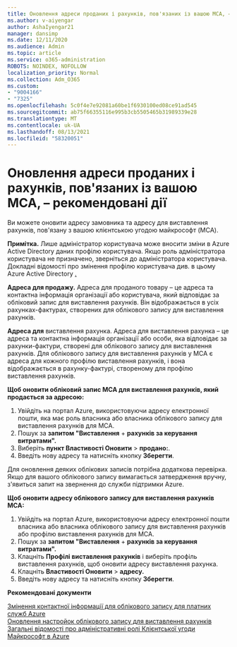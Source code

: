 ```yaml
---
title: Оновлення адреси проданих і рахунків, пов'язаних із вашою MCA, – рекомендовані дії
ms.author: v-aiyengar
author: AshaIyengar21
manager: dansimp
ms.date: 12/11/2020
ms.audience: Admin
ms.topic: article
ms.service: o365-administration
ROBOTS: NOINDEX, NOFOLLOW
localization_priority: Normal
ms.collection: Adm_O365
ms.custom:
- "9004166"
- "7325"
ms.openlocfilehash: 5c0f4e7e92081a60be1f6930100ed08ce91ad545
ms.sourcegitcommit: ab75f66355116e995b3cb5505465b31989339e28
ms.translationtype: MT
ms.contentlocale: uk-UA
ms.lasthandoff: 08/13/2021
ms.locfileid: "58320051"
---
```

# <a name="update-sold-to-and-bill-to-address-associated-to-your-mca---recommended-steps"></a>Оновлення адреси проданих і рахунків, пов'язаних із вашою MCA, – рекомендовані дії

Ви можете оновити адресу замовника та адресу для виставлення рахунків, пов'язану з вашою клієнтською угодою майкрософт (MCA). 

**Примітка.** Лише адміністратор користувача може вносити зміни в Azure Active Directory даних профілю користувача. Якщо роль адміністратора користувача не призначено, зверніться до адміністратора користувача. Докладні відомості про змінення профілю користувача див. в цьому Azure Active Directory [.](https://docs.microsoft.com/azure/active-directory/fundamentals/active-directory-users-profile-azure-portal)

**Адреса для продажу.** Адреса для проданого товару – це адреса та контактна інформація організації або користувача, який відповідає за обліковий запис для виставлення рахунків. Він відображається в усіх рахунках-фактурах, створених для облікового запису для виставлення рахунків.

**Адреса для** виставлення рахунка. Адреса для виставлення рахунка – це адреса та контактна інформація організації або особи, яка відповідає за рахунки-фактури, створені для облікового запису для виставлення рахунків. Для облікового запису для виставлення рахунків у MCA є адреса для кожного профілю виставлення рахунків, і вона відображається в рахунку-фактурі, створеному для профілю виставлення рахунків.

**Щоб оновити обліковий запис MCA для виставлення рахунків, який продається за адресою:**

1. Увійдіть на портал Azure, використовуючи адресу електронної пошти, яка має роль власника або власника облікового запису для виставлення рахунків для MCA.
1. Пошук за **запитом "Виставлення**  +  **рахунків за керування витратами".**
1. Виберіть **пункт Властивості Оновити**  >  **продано:**.
1. Введіть нову адресу та натисніть кнопку **Зберегти**.

Для оновлення деяких облікових записів потрібна додаткова перевірка. Якщо для вашого облікового запису вимагається затвердження вручну, з'явиться запит на звернення до служби підтримки Azure.

**Щоб оновити адресу облікового запису для виставлення рахунків MCA:** 

1. Увійдіть на портал Azure, використовуючи адресу електронної пошти власника або власника облікового запису для виставлення рахунків або профілю виставлення рахунків для MCA.
1. Пошук за **запитом "Виставлення**  +  **рахунків за керування витратами".**
1. Клацніть **Профілі виставлення рахунків** і виберіть профіль виставлення рахунків, щоб оновити адресу виставлення рахунка.
1. Клацніть **Властивості Оновити**  >  **адресу.**
1. Введіть нову адресу та натисніть кнопку **Зберегти**.

**Рекомендовані документи**

[Змінення контактної інформації для облікового запису для платних служб Azure](https://docs.microsoft.com/azure/cost-management-billing/manage/change-azure-account-profile)   
[Оновлення настройок облікового запису для виставлення рахунків](https://docs.microsoft.com/microsoft-store/update-microsoft-store-for-business-account-settings)  
[Загальні відомості про адміністративні ролі Клієнтської угоди Майкрософт в Azure](https://docs.microsoft.com/azure/cost-management-billing/manage/understand-mca-roles)